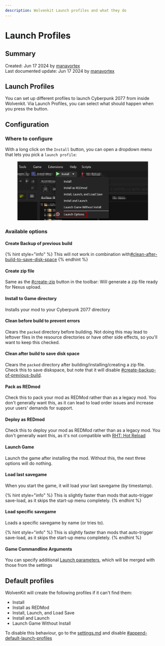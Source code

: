 ```yaml
---
description: Wolvenkit Launch profiles and what they do
---
```


# Launch Profiles

## Summary

Created: Jun 17 2024 by [manavortex](https://app.gitbook.com/u/NfZBoxGegfUqB33J9HXuCs6PVaC3 "mention")\
Last documented update: Jun 17 2024 by [manavortex](https://app.gitbook.com/u/NfZBoxGegfUqB33J9HXuCs6PVaC3 "mention")

## Launch Profiles

You can set up different profiles to launch Cyberpunk 2077 from inside Wolvenkit. Via Launch Profiles, you can select what should happen when you press the button.

## Configuration

### Where to configure

With a long click on the `Install` button, you can open a dropdown menu that lets you pick a `launch profile`:

<figure><img src="../../.gitbook/assets/launch_profiles.png" alt=""><figcaption></figcaption></figure>

### Available options

#### Create Backup of previous build

{% hint style="info" %}
This will not work in combination with[#clean-after-build-to-save-disk-space](launch-profiles.md#clean-after-build-to-save-disk-space "mention")
{% endhint %}

#### Create zip file

Same as the [#create-zip](toolbar.md#create-zip "mention") button in the toolbar: Will generate a zip file ready for Nexus upload.

#### Install to Game directory

Installs your mod to your Cyberpunk 2077 directory

#### Clean before build to prevent errors

Clears the `packed` directory before building. Not doing this may lead to leftover files in the resource directories or have other side effects, so you'll want to keep this checked.

#### Clean after build to save disk space

Clears the `packed` directory after building/installing/creating a zip file. \
Check this to save diskspace, but note that it will disable [#create-backup-of-previous-build](launch-profiles.md#create-backup-of-previous-build "mention").

#### Pack as REDmod

Check this to pack your mod as REDMod rather than as a legacy mod. You don't generally want this, as it can lead to load order issues and increase your users' demands for support.

#### Deploy as REDmod

Check this to deploy your mod as REDMod rather than as a legacy mod. You don't generally want this, as it's not compatible with [RHT: Hot Reload](https://app.gitbook.com/s/4gzcGtLrr90pVjAWVdTc/for-mod-creators-theory/modding-tools/redhottools/rht-hot-reload "mention")

#### Launch Game

Launch the game after installing the mod. Without this, the next three options will do nothing.

#### Load last savegame

When you start the game, it will load your last savegame (by timestamp).&#x20;

{% hint style="info" %}
This is slightly faster than mods that auto-trigger save-load, as it skips the start-up menu completely.
{% endhint %}

#### Load specific savegame

Loads a specific savegame by name (or tries to).

{% hint style="info" %}
This is slightly faster than mods that auto-trigger save-load, as it skips the start-up menu completely.
{% endhint %}

#### Game Commandline Arguments

You can specify additional [Launch parameters](https://app.gitbook.com/s/4gzcGtLrr90pVjAWVdTc/for-mod-users/users-modding-cyberpunk-2077/the-cyberpunk-2077-game-directory/launch-parameters "mention"), which will be merged with those from the settings

## Default profiles

WolvenKit will create the following profiles if it can't find them:&#x20;

* Install
* Install as REDMod
* Install, Launch, and Load Save
* Install and Launch
* Launch Game Without Install

To disable this behaviour, go to the [settings.md](../settings.md "mention") and disable [#append-default-launch-profiles](../settings.md#append-default-launch-profiles "mention")

